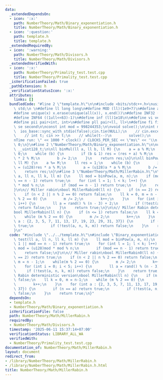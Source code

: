 ```yaml
---
data:
  _extendedDependsOn:
  - icon: ':x:'
    path: NumberTheory/Math/Binary_exponentiation.h
    title: NumberTheory/Math/Binary_exponentiation.h
  - icon: ':question:'
    path: template.h
    title: template.h
  _extendedRequiredBy:
  - icon: ':warning:'
    path: NumberTheory/Math/Divisors.h
    title: NumberTheory/Math/Divisors.h
  _extendedVerifiedWith:
  - icon: ':x:'
    path: NumberTheory/Primality_test.test.cpp
    title: NumberTheory/Primality_test.test.cpp
  _isVerificationFailed: true
  _pathExtension: h
  _verificationStatusIcon: ':x:'
  attributes:
    links: []
  bundledCode: "#line 2 \"template.h\"\n\n#include <bits/stdc++.h>\nusing namespace\
    \ std;\n \n#define ll long long\n#define MOD (ll)(1e9+7)\n#define all(x) (x).begin(),(x).end()\n\
    #define unique(x) x.erase(unique(all(x)), x.end())\n#define INF32 ((1ull<<31)-1)\n\
    #define INF64 ((1ull<<63)-1)\n#define inf (ll)1e18\n\n#define vi vector<int>\n\
    #define pii pair<int, int>\n#define pll pair<ll, ll>\n#define fi first\n#define\
    \ se second\n\nconst int mod = 998244353;\n\nvoid solve();\n\nint main(){\n  \
    \  ios_base::sync_with_stdio(false);cin.tie(NULL);\n    // cin.exceptions(cin.failbit);\n\
    \    // int t; cin >> t;\n    // while(t--)\n        solve();\n    cerr << \"\\\
    nTime run: \" << 1000 * clock() / CLOCKS_PER_SEC << \"ms\" << '\\n';\n    return\
    \ 0;\n}\n#line 2 \"NumberTheory/Math/Binary_exponentiation.h\"\n\nusing u128 =\
    \ __uint128_t;\n\nll binMul(ll a, ll b, ll M) {\n    a = a % M;\n    ll res =\
    \ 0;\n    while (b) {\n        if (b & 1) res = (res + a) % M;\n        a = a\
    \ * 2 % M;\n        b /= 2;\n    }\n    return res;\n}\n\nll binPow(ll a, ll b,\
    \ ll M) {\n    a %= M;\n    ll res = 1;\n    while (b) {\n        if (b & 1) res\
    \ = (u128)res * a % M;\n        a = (u128)a * a % M;\n        b /= 2;\n    }\n\
    \    return res;\n}\n#line 3 \"NumberTheory/Math/MillerRabin.h\"\n\nbool test(ll\
    \ a, ll n, ll k, ll m) {\n    ll mod = binPow(a, m, n);\n    if (mod == 1 || mod\
    \ == n - 1) return true;\n    for (int l = 1; l < k; l++) {\n        mod = (u128)mod\
    \ * mod % n;\n        if (mod == n - 1) return true;\n    }\n    return false;\n\
    }\n\n// Miller rabin\nbool MillerRabin0(ll n) {\n    if (n == 2) return true;\n\
    \    if (n < 2 || n % 2 == 0) return false;\n    ll k = 0, m = n - 1;\n    while(m\
    \ % 2 == 0) {\n        m /= 2;\n        k++;\n    }\n    for (int i = 0; i < 5;\
    \ i++) {\n        ll a = rand() % (n - 3) + 2;\n        if (!test(a, n, k, m))\
    \ return false;\n    }\n    return true;\n}\n\n// Miller Rabin deterministic version\n\
    bool MillerRabin(ll n) {\n    if (n <= 1) return false;\n    ll k = 0, m = n-1;\n\
    \    while (m % 2 == 0) {\n        m /= 2;\n        k++;\n    }\n    for (int\
    \ a : {2, 3, 5, 7, 11, 13, 17, 19, 23, 29, 31, 37}) {\n        if (n == a) return\
    \ true;\n        if (!test(a, n, k, m)) return false;\n    }\n    return true;\n\
    }\n"
  code: "#include \"../../template.h\"\n#include \"Binary_exponentiation.h\"\n\nbool\
    \ test(ll a, ll n, ll k, ll m) {\n    ll mod = binPow(a, m, n);\n    if (mod ==\
    \ 1 || mod == n - 1) return true;\n    for (int l = 1; l < k; l++) {\n       \
    \ mod = (u128)mod * mod % n;\n        if (mod == n - 1) return true;\n    }\n\
    \    return false;\n}\n\n// Miller rabin\nbool MillerRabin0(ll n) {\n    if (n\
    \ == 2) return true;\n    if (n < 2 || n % 2 == 0) return false;\n    ll k = 0,\
    \ m = n - 1;\n    while(m % 2 == 0) {\n        m /= 2;\n        k++;\n    }\n\
    \    for (int i = 0; i < 5; i++) {\n        ll a = rand() % (n - 3) + 2;\n   \
    \     if (!test(a, n, k, m)) return false;\n    }\n    return true;\n}\n\n// Miller\
    \ Rabin deterministic version\nbool MillerRabin(ll n) {\n    if (n <= 1) return\
    \ false;\n    ll k = 0, m = n-1;\n    while (m % 2 == 0) {\n        m /= 2;\n\
    \        k++;\n    }\n    for (int a : {2, 3, 5, 7, 11, 13, 17, 19, 23, 29, 31,\
    \ 37}) {\n        if (n == a) return true;\n        if (!test(a, n, k, m)) return\
    \ false;\n    }\n    return true;\n}"
  dependsOn:
  - template.h
  - NumberTheory/Math/Binary_exponentiation.h
  isVerificationFile: false
  path: NumberTheory/Math/MillerRabin.h
  requiredBy:
  - NumberTheory/Math/Divisors.h
  timestamp: '2025-06-11 15:37:14+07:00'
  verificationStatus: LIBRARY_ALL_WA
  verifiedWith:
  - NumberTheory/Primality_test.test.cpp
documentation_of: NumberTheory/Math/MillerRabin.h
layout: document
redirect_from:
- /library/NumberTheory/Math/MillerRabin.h
- /library/NumberTheory/Math/MillerRabin.h.html
title: NumberTheory/Math/MillerRabin.h
---
```

